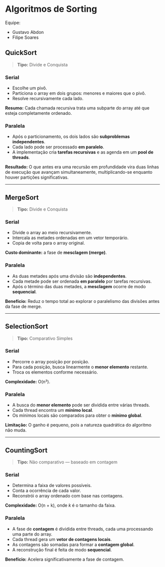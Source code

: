 # Algoritmos de Sorting

Equipe: 
 - Gustavo Abdon
 - Filipe Soares

## QuickSort

> **Tipo:** Divide e Conquista

### Serial
- Escolhe um pivô.
- Particiona o array em dois grupos: menores e maiores que o pivô.
- Resolve recursivamente cada lado.

**Resumo:** Cada chamada recursiva trata uma subparte do array até que esteja completamente ordenado.

### Paralela
- Após o particionamento, os dois lados são **subproblemas independentes**.
- Cada lado pode ser processado **em paralelo**.
- A implementação cria **tarefas recursivas** e as agenda em um **pool de threads**.

**Resultado:** O que antes era uma recursão em profundidade vira duas linhas de execução que avançam simultaneamente, multiplicando-se enquanto houver partições significativas.

---

## MergeSort

> **Tipo:** Divide e Conquista

### Serial
- Divide o array ao meio recursivamente.
- Intercala as metades ordenadas em um vetor temporário.
- Copia de volta para o array original.

**Custo dominante:** a fase de **mesclagem (merge)**.

### Paralela
- As duas metades após uma divisão são **independentes**.
- Cada metade pode ser ordenada **em paralelo** por tarefas recursivas.
- Após o término das duas metades, a **mesclagem** ocorre de modo **sequencial**.

**Benefício:** Reduz o tempo total ao explorar o paralelismo das divisões antes da fase de merge.

---

## SelectionSort

> **Tipo:** Comparativo Simples

### Serial
- Percorre o array posição por posição.
- Para cada posição, busca linearmente o **menor elemento** restante.
- Troca os elementos conforme necessário.

**Complexidade:** O(n²).

### Paralela
- A busca do **menor elemento** pode ser dividida entre várias threads.
- Cada thread encontra um **mínimo local**.
- Os mínimos locais são comparados para obter o **mínimo global**.

**Limitação:** O ganho é pequeno, pois a natureza quadrática do algoritmo não muda.

---

## CountingSort

> **Tipo:** Não comparativo — baseado em contagem

### Serial
- Determina a faixa de valores possíveis.
- Conta a ocorrência de cada valor.
- Reconstrói o array ordenado com base nas contagens.

**Complexidade:** O(n + k), onde *k* é o tamanho da faixa.

### Paralela
- A fase de **contagem** é dividida entre threads, cada uma processando uma parte do array.
- Cada thread gera um **vetor de contagens locais**.
- As contagens são somadas para formar a **contagem global**.
- A reconstrução final é feita de modo **sequencial**.

**Benefício:** Acelera significativamente a fase de contagem.  
